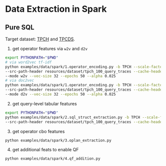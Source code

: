 # Data Extraction in Spark


## Pure SQL

Target dataset: [TPCH](../../resources/dataset/tpch_100_query_traces) and [TPCDS](../../resources/dataset/tpcds_100_query_traces).

1. get operator features via `w2v` and `d2v`
```bash
export PYTHONPATH="$PWD"
# via word2vec tf-idf
python examples/data/spark/1.operator_encoding.py -b TPCH --scale-factor 100 \
--src-path-header resources/dataset/tpch_100_query_traces --cache-header examples/data/spark/cache \
--mode w2v --vec-size 32 --epochs 50 --alpha 0.025
# via doc2vec 
python examples/data/spark/1.operator_encoding.py -b TPCH --scale-factor 100 \
--src-path-header resources/dataset/tpch_100_query_traces --cache-header examples/data/spark/cache \
--mode d2v --vec-size 32 --epochs 50 --alpha 0.025
```

2. get query-level tabular features
```bash
export PYTHONPATH="$PWD"
python examples/data/spark/2.sql_struct_extraction.py -b TPCH --scale-factor 100 \
--src-path-header resources/dataset/tpch_100_query_traces --cache-header examples/data/spark/cache
```

3. get operator cbo features
```bash
python examples/data/spark/3.oplan_extraction.py
```

4. get additional feats to enable QF
```bash
python examples/data/spark/4.qf_addition.py
```